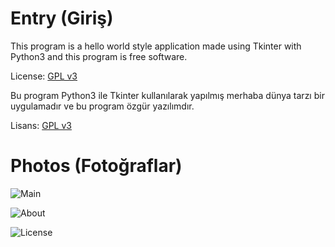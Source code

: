 # Entry (Giriş)



This program is a hello world style application made using Tkinter with Python3 and this program is free software.

License: [GPL v3](https://www.gnu.org/licences/gpl-3.0.txt)


Bu program Python3 ile Tkinter kullanılarak yapılmış merhaba dünya tarzı bir uygulamadır ve bu program özgür yazılımdır.

Lisans: [GPL v3](https://www.gnu.org/licenses/gpl-3.0.txt)


# Photos (Fotoğraflar)



![Main](https://user-images.githubusercontent.com/82509753/133830803-b2133bd5-82cb-4955-ad22-19a2d678d12f.png)

![About](https://user-images.githubusercontent.com/82509753/133830798-a9676f14-4b2a-4dd3-b21d-ce991248a11e.png)

![License](https://user-images.githubusercontent.com/82509753/133831598-e2171a37-6b21-49e4-9c6a-3b4907df465f.png)
